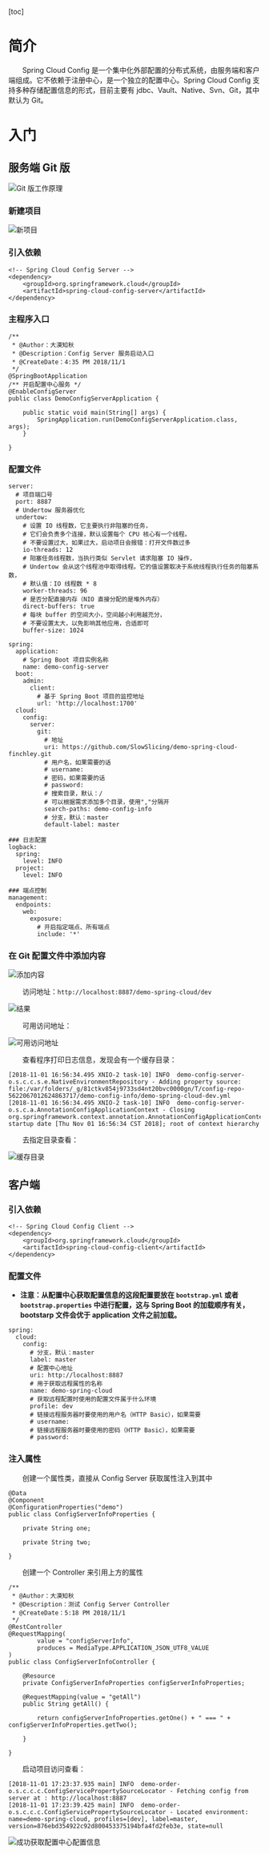 [toc]

# 简介

　　Spring Cloud Config 是一个集中化外部配置的分布式系统，由服务端和客户端组成。它不依赖于注册中心，是一个独立的配置中心。Spring Cloud Config 支持多种存储配置信息的形式，目前主要有 jdbc、Vault、Native、Svn、Git，其中默认为 Git。

# 入门

## 服务端 Git 版

![Git 版工作原理](http://img.lynchj.com/73b88874e0f148a4abdc5a649adbe0b2.png)

### 新建项目

![新项目](http://img.lynchj.com/3ed4133d78c047dea66e2a3d3b29c4c4.png)

### 引入依赖

```
<!-- Spring Cloud Config Server -->
<dependency>
	<groupId>org.springframework.cloud</groupId>
	<artifactId>spring-cloud-config-server</artifactId>
</dependency>
```

### 主程序入口

```
/**
 * @Author：大漠知秋
 * @Description：Config Server 服务启动入口
 * @CreateDate：4:35 PM 2018/11/1
 */
@SpringBootApplication
/** 开启配置中心服务 */
@EnableConfigServer
public class DemoConfigServerApplication {

	public static void main(String[] args) {
		SpringApplication.run(DemoConfigServerApplication.class, args);
	}
	
}
```

### 配置文件

```
server:
  # 项目端口号
  port: 8887
  # Undertow 服务器优化
  undertow:
    # 设置 IO 线程数，它主要执行非阻塞的任务，
    # 它们会负责多个连接，默认设置每个 CPU 核心有一个线程。
    # 不要设置过大，如果过大，启动项日会报错：打开文件数过多
    io-threads: 12
    # 阳塞任务线程数，当执行类似 Servlet 请求阻塞 IO 操作，
    # Undertow 会从这个线程池中取得线程。它的值设置取决于系统线程执行任务的阻塞系数，
    # 默认值：IO 线程数 * 8
    worker-threads: 96
    # 是否分配直接内存（NIO 直接分配的是堆外内存）
    direct-buffers: true
    # 每块 buffer 的空间大小，空间越小利用越充分，
    # 不要设置太大，以免影响其他应用，合适即可
    buffer-size: 1024

spring:
  application:
    # Spring Boot 项目实例名称
    name: demo-config-server
  boot:
    admin:
      client:
        # 基于 Spring Boot 项目的监控地址
        url: 'http://localhost:1700'
  cloud:
    config:
      server:
        git:
          # 地址
          uri: https://github.com/SlowSlicing/demo-spring-cloud-finchley.git
          # 用户名，如果需要的话
          # username:
          # 密码，如果需要的话
          # password:
          # 搜索目录，默认：/
          # 可以根据需求添加多个目录，使用","分隔开
          search-paths: demo-config-info
          # 分支，默认：master
          default-label: master

### 日志配置
logback:
  spring:
    level: INFO
  project:
    level: INFO

### 端点控制
management:
  endpoints:
    web:
      exposure:
        # 开启指定端点、所有端点
        include: '*'

```

### 在 Git 配置文件中添加内容

![添加内容](http://img.lynchj.com/fd1ab97c271e4ee5b8e3ba4f582769d2.png)


　　访问地址：`http://localhost:8887/demo-spring-cloud/dev`

![结果](http://img.lynchj.com/34418371c5fa4e1eb190539f1bb3e783.png)

　　可用访问地址：

![可用访问地址](http://img.lynchj.com/4673ec6cb2294627934226240f2bf239.png)

　　查看程序打印日志信息，发现会有一个缓存目录：

```
[2018-11-01 16:56:34.495 XNIO-2 task-10] INFO  demo-config-server-o.s.c.c.s.e.NativeEnvironmentRepository - Adding property source: file:/var/folders/_g/81ctkv854j9733sd4nt20bvc0000gn/T/config-repo-5622067012624863717/demo-config-info/demo-spring-cloud-dev.yml
[2018-11-01 16:56:34.495 XNIO-2 task-10] INFO  demo-config-server-o.s.c.a.AnnotationConfigApplicationContext - Closing org.springframework.context.annotation.AnnotationConfigApplicationContext@2da19df3: startup date [Thu Nov 01 16:56:34 CST 2018]; root of context hierarchy
```

　　去指定目录查看：

![缓存目录](http://img.lynchj.com/33a7805dc3ad4815bf4a3ed48fd0d4cb.png)

## 客户端

### 引入依赖

```
<!-- Spring Cloud Config Client -->
<dependency>
    <groupId>org.springframework.cloud</groupId>
    <artifactId>spring-cloud-config-client</artifactId>
</dependency>
```

### 配置文件

* **注意：从配置中心获取配置信息的这段配置要放在 `bootstrap.yml` 或者 `bootstrap.properties` 中进行配置，这与 Spring Boot 的加载顺序有关，bootstarp 文件会优于 application 文件之前加载。**

```
spring:
  cloud:
    config:
      # 分支，默认：master
      label: master
      # 配置中心地址
      uri: http://localhost:8887
      # 用于获取远程属性的名称
      name: demo-spring-cloud
      # 获取远程配置时使用的配置文件属于什么环境
      profile: dev
      # 链接远程服务器时要使用的用户名（HTTP Basic），如果需要
      # username:
      # 链接远程服务器时要使用的密码（HTTP Basic），如果需要
      # password:
```

### 注入属性

　　创建一个属性类，直接从 Config Server 获取属性注入到其中

```
@Data
@Component
@ConfigurationProperties("demo")
public class ConfigServerInfoProperties {
    
    private String one;

    private String two;

}
```

　　创建一个 Controller 来引用上方的属性

```
/**
 * @Author：大漠知秋
 * @Description：测试 Config Server Controller
 * @CreateDate：5:18 PM 2018/11/1
 */
@RestController
@RequestMapping(
        value = "configServerInfo",
        produces = MediaType.APPLICATION_JSON_UTF8_VALUE
)
public class ConfigServerInfoController {
    
    @Resource
    private ConfigServerInfoProperties configServerInfoProperties;
    
    @RequestMapping(value = "getAll")
    public String getAll() {
        
        return configServerInfoProperties.getOne() + " === " + configServerInfoProperties.getTwo();
        
    }

}
```

　　启动项目访问查看：

```
[2018-11-01 17:23:37.935 main] INFO  demo-order-o.s.c.c.c.ConfigServicePropertySourceLocator - Fetching config from server at : http://localhost:8887
[2018-11-01 17:23:39.425 main] INFO  demo-order-o.s.c.c.c.ConfigServicePropertySourceLocator - Located environment: name=demo-spring-cloud, profiles=[dev], label=master, version=876ebd354922c92d800453375194bfa4fd2feb3e, state=null
```

![成功获取配置中心配置信息](http://img.lynchj.com/ff7638f94b6d482f9363c917e88048d4.gif)


